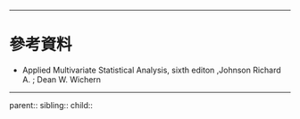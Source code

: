 
- - -
# 參考資料
- Applied Multivariate Statistical Analysis, sixth editon ,Johnson Richard A. ;  Dean W. Wichern
- - -
parent::
sibling::
child::